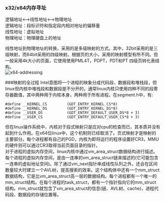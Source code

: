 ### x32/x64内存寻址
逻辑地址<-->线性地址<-->物理地址  
逻辑地址：段标识符和指定段内相对地址的偏移量  
线性地址：虚拟地址  
物理地址：物理硬盘上的地址  

线性地址到物理地址的转换，采用的是多级映射的方式。其中，32bit采用的是三级映射，而64bit采用的四级映射。根据页的大小，采用的映射模型有所不同。但一般采用4k大小的页面，它使用使用PML4T，PDPT，PDT和PT 四级页转化表结构。  
![x64-addressing](http://ww3.sinaimg.cn/mw690/5e4d414cgw1evhec5kjevj20lr0eeacn.jpg)

###映射的全过程
Intel意图将一个进程的映象分成代码段、数据段和堆栈段，但linux但内核中堆栈段和数据段是不分开的，通常linux内核只使用四种不同的段寄存器数值，其中两种用于内核本身，两种用于所有进程。在segment.h中，有:

	#define __KERNEL_CS			(GDT_ENTRY_KERNEL_CS*8)
	#define __KERNEL_DS			(GDT_ENTRY_KERNEL_DS*8)
	#define __USER_DS			(GDT_ENTRY_DEFAULT_USER_DS*8 + 3)
	#define __USER_CS			(GDT_ENTRY_DEFAULT_USER_CS*8 + 3)

但在linux操作系统中，内核对于段式映射只是应对cpu的检查而已，其本质并没有起到什么作用。在x64位linux中，这个机制则已经取消了。页式映射才是映射的主要部分。每个进程都有自己的PGD，内核为即将运行的程序设置好CR3，MMU的硬件则可以通过CR3取得当前页面目录的指针。  
对于进程的虚拟内存空间，linux内核中通过vm_area_struct数据结构进行描述。每个进程的虚拟内存空间，是由一连串的vm_area_struct链来描述的(它可能包含一连串的虚拟地址空间)。除了通过vm_next指针串成线性队列之外，还会在区间数量较大时建立一个AVL树，提高搜索的效率。这个结构体中还有一个mm_struct数据结构，它是比vm_area_struct高一层的数据结构。每个进程都有一个唯一的mm_struct结构。在每个进程的task_struct，都有一个指针指向它的mm_struct结构。mm_struct就包含了vm_area_struct的信息(链、AVL树、cache)，进程代码段、数据段的存储位置等。